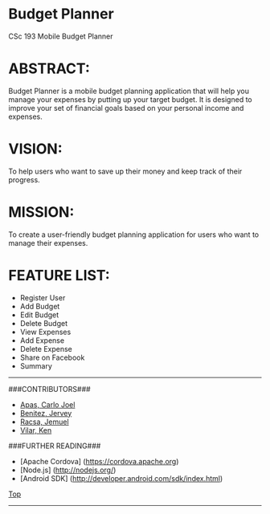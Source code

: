 <a id="top"></a>Budget Planner
==============

CSc 193 Mobile Budget Planner

# ABSTRACT: #
Budget Planner is a mobile budget planning application that will help you manage your expenses by putting up your target budget. It is designed to improve your set of financial goals based on your personal income and expenses.

# VISION: #
To help users who want to save up their money and keep track of their progress.

# MISSION: #
To create a user-friendly budget planning application for users who want to manage their expenses.

# FEATURE LIST: #
* Register User
* Add Budget
* Edit Budget
* Delete Budget
* View Expenses
* Add Expense
* Delete Expense
* Share on Facebook
* Summary

---

###CONTRIBUTORS###
- [Apas, Carlo Joel](https://github.com/carloapas)
- [Benitez, Jervey](https://github.com/jervey)
- [Racsa, Jemuel](https://github.com/jemuelracsa)
- [Vilar, Ken](https://github.com/kenvilar)

###FURTHER READING###
- [Apache Cordova] (https://cordova.apache.org)
- [Node.js] (http://nodejs.org/)
- [Android SDK] (http://developer.android.com/sdk/index.html)

[Top](#top)

---